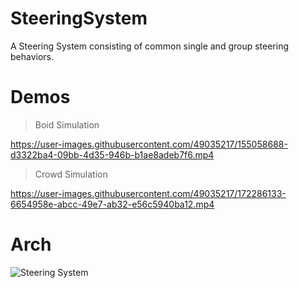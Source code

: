 # SteeringSystem
A Steering System consisting of common single and group steering behaviors.

# Demos

> Boid Simulation

https://user-images.githubusercontent.com/49035217/155058688-d3322ba4-09bb-4d35-946b-b1ae8adeb7f6.mp4

> Crowd Simulation

https://user-images.githubusercontent.com/49035217/172286133-6654958e-abcc-49e7-ab32-e56c5940ba12.mp4

# Arch

![Steering System](https://user-images.githubusercontent.com/49035217/172479175-9ac11131-a117-420e-bbf3-6a14c295571f.png)








